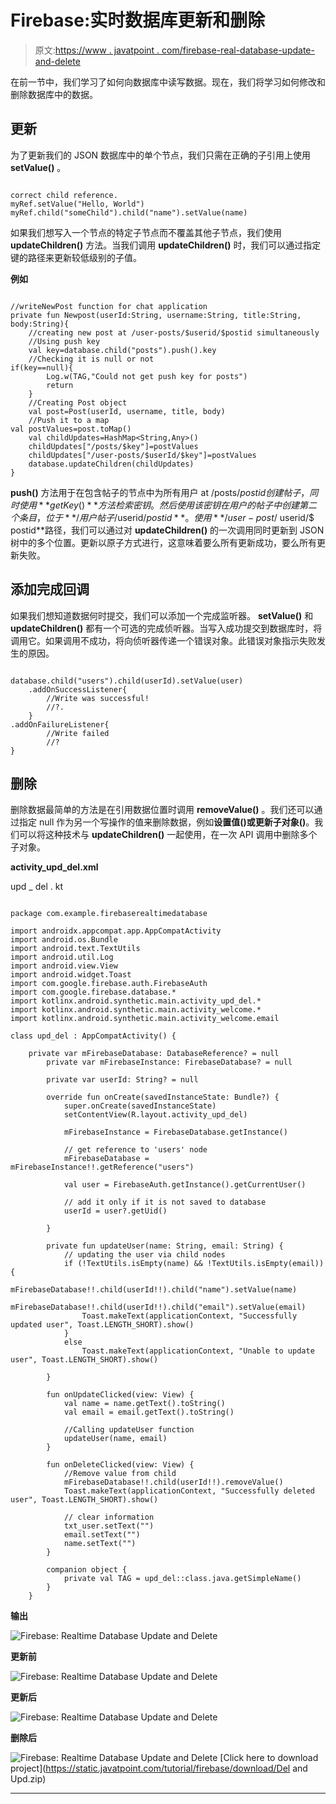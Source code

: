 # Firebase:实时数据库更新和删除

> 原文:[https://www . javatpoint . com/firebase-real-database-update-and-delete](https://www.javatpoint.com/firebase-realtime-database-update-and-delete)

在前一节中，我们学习了如何向数据库中读写数据。现在，我们将学习如何修改和删除数据库中的数据。

## 更新

为了更新我们的 JSON 数据库中的单个节点，我们只需在正确的子引用上使用 **setValue()** 。

```

correct child reference. 
myRef.setValue("Hello, World")
myRef.child("someChild").child("name").setValue(name)

```

如果我们想写入一个节点的特定子节点而不覆盖其他子节点，我们使用 **updateChildren()** 方法。当我们调用 **updateChildren()** 时，我们可以通过指定键的路径来更新较低级别的子值。

**例如**

```

//writeNewPost function for chat application
private fun Newpost(userId:String, username:String, title:String, body:String){
	//creating new post at /user-posts/$userid/$postid simultaneously
	//Using push key
	val key=database.child("posts").push().key
	//Checking it is null or not
if(key==null){
		Log.w(TAG,"Could not get push key for posts")
		return
	}
	//Creating Post object
	val post=Post(userId, username, title, body)
	//Push it to a map
val postValues=post.toMap()
	val childUpdates=HashMap<String,Any>()
	childUpdates["/posts/$key"]=postValues
	childUpdates["/user-posts/$userId/$key"]=postValues
	database.updateChildren(childUpdates)
}

```

**push()** 方法用于在包含帖子的节点中为所有用户 at /posts/$postid 创建帖子，同时使用 **getKey()** 方法检索密钥。然后使用该密钥在用户的帖子中创建第二个条目，位于**/用户帖子/$userid/$postid** 。使用**/user-post/$ userid/$ postid**路径，我们可以通过对 **updateChildren()** 的一次调用同时更新到 JSON 树中的多个位置。更新以原子方式进行，这意味着要么所有更新成功，要么所有更新失败。

## 添加完成回调

如果我们想知道数据何时提交，我们可以添加一个完成监听器。 **setValue()** 和 **updateChildren()** 都有一个可选的完成侦听器。当写入成功提交到数据库时，将调用它。如果调用不成功，将向侦听器传递一个错误对象。此错误对象指示失败发生的原因。

```

database.child("users").child(userId).setValue(user)
	.addOnSuccessListener{
		//Write was successful!
		//?.
	}
.addOnFailureListener{
		//Write failed
		//?
}

```

## 删除

删除数据最简单的方法是在引用数据位置时调用 **removeValue()** 。我们还可以通过指定 null 作为另一个写操作的值来删除数据，例如**设置值()**或**更新子对象()**。我们可以将这种技术与 **updateChildren()** 一起使用，在一次 API 调用中删除多个子对象。

**activity_upd_del.xml**

upd _ del . kt

```

package com.example.firebaserealtimedatabase

import androidx.appcompat.app.AppCompatActivity
import android.os.Bundle
import android.text.TextUtils
import android.util.Log
import android.view.View
import android.widget.Toast
import com.google.firebase.auth.FirebaseAuth
import com.google.firebase.database.*
import kotlinx.android.synthetic.main.activity_upd_del.*
import kotlinx.android.synthetic.main.activity_welcome.*
import kotlinx.android.synthetic.main.activity_welcome.email

class upd_del : AppCompatActivity() {

    private var mFirebaseDatabase: DatabaseReference? = null
        private var mFirebaseInstance: FirebaseDatabase? = null

        private var userId: String? = null

        override fun onCreate(savedInstanceState: Bundle?) {
            super.onCreate(savedInstanceState)
            setContentView(R.layout.activity_upd_del)

            mFirebaseInstance = FirebaseDatabase.getInstance()

            // get reference to 'users' node
            mFirebaseDatabase = mFirebaseInstance!!.getReference("users")

            val user = FirebaseAuth.getInstance().getCurrentUser()

            // add it only if it is not saved to database
            userId = user?.getUid()

        }

        private fun updateUser(name: String, email: String) {
            // updating the user via child nodes
            if (!TextUtils.isEmpty(name) && !TextUtils.isEmpty(email)) {
                mFirebaseDatabase!!.child(userId!!).child("name").setValue(name)
                mFirebaseDatabase!!.child(userId!!).child("email").setValue(email)
                Toast.makeText(applicationContext, "Successfully updated user", Toast.LENGTH_SHORT).show()
            }
            else
                Toast.makeText(applicationContext, "Unable to update user", Toast.LENGTH_SHORT).show()

        }

        fun onUpdateClicked(view: View) {
            val name = name.getText().toString()
            val email = email.getText().toString()

            //Calling updateUser function 
            updateUser(name, email)
        }

        fun onDeleteClicked(view: View) {
            //Remove value from child 
            mFirebaseDatabase!!.child(userId!!).removeValue()
            Toast.makeText(applicationContext, "Successfully deleted user", Toast.LENGTH_SHORT).show()

            // clear information
            txt_user.setText("")
            email.setText("")
            name.setText("")
        }

        companion object {
            private val TAG = upd_del::class.java.getSimpleName()
        }
    }

```

**输出**

![Firebase: Realtime Database Update and Delete](../Images/248d334d5cecd10b64ea1dbde42d5fc0.png)

**更新前**

![Firebase: Realtime Database Update and Delete](../Images/4da759953d21959af0a62003310c0a38.png)

**更新后**

![Firebase: Realtime Database Update and Delete](../Images/cf669e00be1813af14cabbb7a020ec64.png)

**删除后**

![Firebase: Realtime Database Update and Delete](../Images/91ec2b94893a8df0a9006e15493811da.png)
[Click here to download project](https://static.javatpoint.com/tutorial/firebase/download/Del and Upd.zip)

* * *